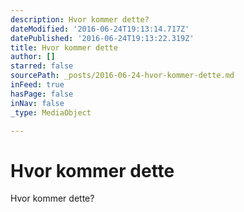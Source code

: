 ```yaml
---
description: Hvor kommer dette?
dateModified: '2016-06-24T19:13:14.717Z'
datePublished: '2016-06-24T19:13:22.319Z'
title: Hvor kommer dette
author: []
starred: false
sourcePath: _posts/2016-06-24-hvor-kommer-dette.md
inFeed: true
hasPage: false
inNav: false
_type: MediaObject

---
```

# Hvor kommer dette

Hvor kommer dette?